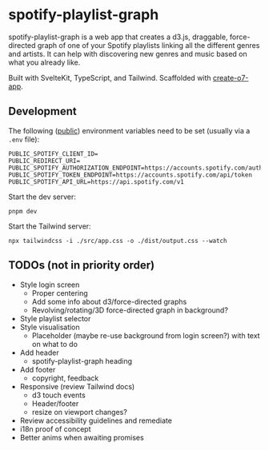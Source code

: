 # spotify-playlist-graph

spotify-playlist-graph is a web app that creates a d3.js, draggable, force-directed graph of one of your Spotify 
playlists linking all the different genres and artists. It can help with discovering new genres and music based on what 
you already like.

Built with SvelteKit, TypeScript, and Tailwind. Scaffolded with [create-o7-app](https://github.com/ottomated/create-o7-app).

## Development
The following ([public](https://learn.svelte.dev/tutorial/env-static-public)) environment variables need to be set
(usually via a `.env` file):

    PUBLIC_SPOTIFY_CLIENT_ID=
    PUBLIC_REDIRECT_URI=
    PUBLIC_SPOTIFY_AUTHORIZATION_ENDPOINT=https://accounts.spotify.com/authorize
    PUBLIC_SPOTIFY_TOKEN_ENDPOINT=https://accounts.spotify.com/api/token
    PUBLIC_SPOTIFY_API_URL=https://api.spotify.com/v1

Start the dev server:

    pnpm dev

Start the Tailwind server:

    npx tailwindcss -i ./src/app.css -o ./dist/output.css --watch

## TODOs (not in priority order)
- Style login screen
    - Proper centering
    - Add some info about d3/force-directed graphs
    - Revolving/rotating/3D force-directed graph in background?
- Style playlist selector
- Style visualisation
    - Placeholder (maybe re-use background from login screen?) with text on what to do
- Add header
    - spotify-playlist-graph heading
- Add footer
    - copyright, feedback
- Responsive (review Tailwind docs)
    - d3 touch events
    - Header/footer
    - resize on viewport changes?
- Review accessibility guidelines and remediate
- i18n proof of concept
- Better anims when awaiting promises
